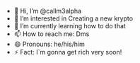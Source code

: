 - 👋 Hi, I’m @callm3alpha
- 👀 I’m interested in Creating a new krypto
- 🌱 I’m currently learning how to do that
- 📫 How to reach me: Dms
- 😄 Pronouns: he/his/him
- ⚡ Fact: I`m gonna get rich very soon!

<!---
callm3alpha/callm3alpha is a ✨ special ✨ repository because its `README.md` (this file) appears on your GitHub profile.
You can click the Preview link to take a look at your changes.
--->
